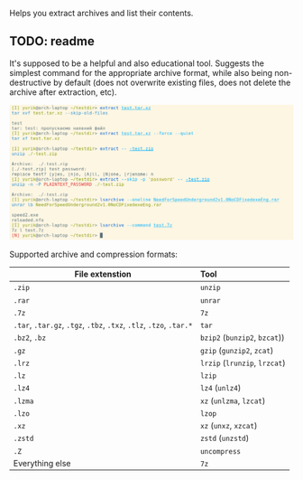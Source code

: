 Helps you extract archives and list their contents.


## TODO: readme

It's supposed to be a helpful and also educational tool. Suggests the simplest command for the appropriate archive format, while also being non-destructive by default (does not overwrite existing files, does not delete the archive after extraction, etc).

![Screenshot](screenshot.png)

Supported archive and compression formats:

| File extenstion | Tool |
| --------------- | :--- |
| `.zip` | `unzip` |
| `.rar` | `unrar` |
| `.7z` | `7z` |
| `.tar`, `.tar.gz`, `.tgz`, `.tbz`, `.txz`, `.tlz`, `.tzo`, `.tar.*` | `tar` |
| `.bz2`, `.bz` | `bzip2` (`bunzip2`, `bzcat`)) |
| `.gz` | `gzip` (`gunzip2`, `zcat`) |
| `.lrz` | `lrzip` (`lrunzip`, `lrzcat`) |
| `.lz` | `lzip` |
| `.lz4` | `lz4` (`unlz4`) |
| `.lzma` | `xz` (`unlzma`, `lzcat`) |
| `.lzo` | `lzop` |
| `.xz` | `xz` (`unxz`, `xzcat`) |
| `.zstd` | `zstd` (`unzstd`) |
| `.Z` | `uncompress` |
| Everything else | `7z` |

